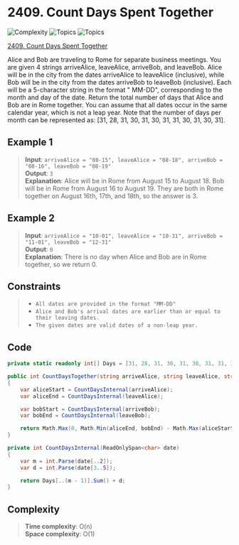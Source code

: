 # 2409. Count Days Spent Together

![Complexity](https://img.shields.io/badge/easy-green)
![Topics](https://img.shields.io/badge/math-blue)
![Topics](https://img.shields.io/badge/string-blue)

[2409. Count Days Spent Together](https://leetcode.com/problems/count-days-spent-together/description/)

Alice and Bob are traveling to Rome for separate business meetings. You are given 4 strings arriveAlice, leaveAlice,
arriveBob, and leaveBob. Alice will be in the city from the dates arriveAlice to leaveAlice (inclusive), while Bob will
be in the city from the dates arriveBob to leaveBob (inclusive). Each will be a 5-character string in the format "
MM-DD", corresponding to the month and day of the date. Return the total number of days that Alice and Bob are in Rome
together. You can assume that all dates occur in the same calendar year, which is not a leap year. Note that the number
of days per month can be represented as: [31, 28, 31, 30, 31, 30, 31, 31, 30, 31, 30, 31].

## Example 1

> **Input**: `arriveAlice = "08-15", leaveAlice = "08-18", arriveBob = "08-16", leaveBob = "08-19"`  
> **Output**: `3`  
> **Explanation**: Alice will be in Rome from August 15 to August 18. Bob will be in Rome from August 16 to August 19.
> They are both in Rome together on August 16th, 17th, and 18th, so the answer is 3.

## Example 2

> **Input**: `arriveAlice = "10-01", leaveAlice = "10-31", arriveBob = "11-01", leaveBob = "12-31"`  
> **Output**: `0`  
> **Explanation**: There is no day when Alice and Bob are in Rome together, so we return 0.

## Constraints

> - `All dates are provided in the format "MM-DD"`
> - `Alice and Bob's arrival dates are earlier than or equal to their leaving dates.`
> - `The given dates are valid dates of a non-leap year.`

## Code

```csharp
private static readonly int[] Days = [31, 28, 31, 30, 31, 30, 31, 31, 30, 31, 30, 31];

public int CountDaysTogether(string arriveAlice, string leaveAlice, string arriveBob, string leaveBob)
{
    var aliceStart = CountDaysInternal(arriveAlice);
    var aliceEnd = CountDaysInternal(leaveAlice);

    var bobStart = CountDaysInternal(arriveBob);
    var bobEnd = CountDaysInternal(leaveBob);

    return Math.Max(0, Math.Min(aliceEnd, bobEnd) - Math.Max(aliceStart, bobStart) + 1);
}

private int CountDaysInternal(ReadOnlySpan<char> date)
{
    var m = int.Parse(date[..2]);
    var d = int.Parse(date[3..5]);

    return Days[..(m - 1)].Sum() + d;
}
```

## Complexity

> **Time complexity**: O(n)  
> **Space complexity**: O(1)